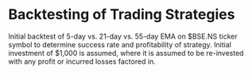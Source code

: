 # Backtesting of Trading Strategies

Initial backtest of 5-day vs. 21-day vs. 55-day EMA on $BSE.NS ticker symbol to determine success rate and profitability of strategy. Initial investment of $1,000 is assumed, where it is assumed to be re-invested with any profit or incurred losses factored in.
